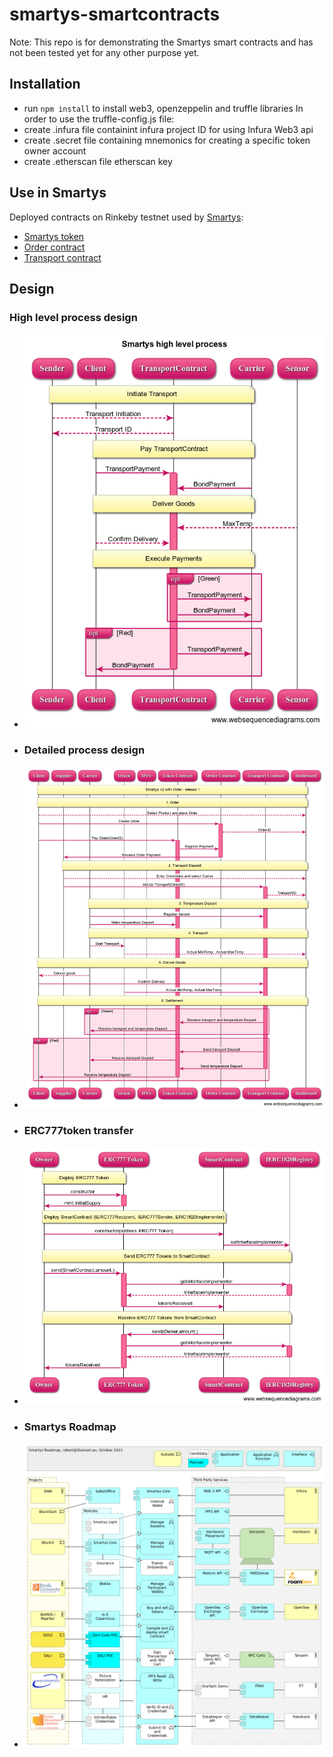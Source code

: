 # smartys-smartcontracts
Note: This repo is for demonstrating the Smartys smart contracts and has not been tested yet for any other purpose yet.
## Installation
* run `npm install` to install web3, openzeppelin and truffle libraries
In order to use the truffle-config.js file:
* create .infura file containint infura project ID for using Infura Web3 api
* create .secret file containing mnemonics for creating a specific token owner account 
* create .etherscan file etherscan key 
## Use in Smartys
Deployed contracts on Rinkeby testnet used by [Smartys](https://smartys.2bsmart.eu/):
* [Smartys token](https://rinkeby.etherscan.io/token/0xe0d15a857b78e4472876476bef9da392ec5bce23?a=0xa2da9f1522f346cef858d23c2be740568313435e#code)
* [Order contract](https://rinkeby.etherscan.io/address/0xe513670d42f6b1CBa88D2c28Fd0a9ff4C3397055#code)
* [Transport contract](https://rinkeby.etherscan.io/address/0x19BEf719F472CbA8b4eAA829682A89Fd6d794089#code) 
## Design
### High level process design
* ![High level process design](https://github.com/robertrongen/smartys-smartcontracts/blob/main/images/smartys_high_level.png)
* ### Detailed process design
* ![Detailed design](https://github.com/robertrongen/smartys-smartcontracts/blob/main/images/smartys_v2_detailed.png)
* ### ERC777token transfer
* ![ERC777token transfer](https://github.com/robertrongen/smartys-smartcontracts/blob/main/images/erc777_token_transfer.png)
* ### Smartys Roadmap
* ![Roadmap](https://github.com/robertrongen/smartys-smartcontracts/blob/main/images/smartys_roadmap_2022.png)
